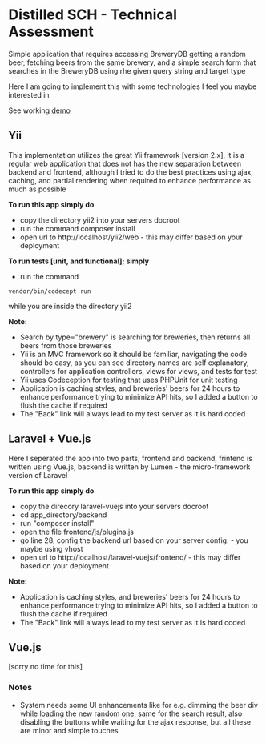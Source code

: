 # Distilled SCH - Technical Assessment
Simple application that requires accessing BreweryDB getting a random beer, fetching beers from the same brewery, and a simple search form that searches in the BreweryDB using rhe given query string and target type

Here I am going to implement this with some technologies I feel you maybe interested in

See working [demo](http://daft.nefya.com/)

## Yii
This implementation utilizes the great Yii framework [version 2.x], it is a regular web application that does not has the new separation between backend and frontend, although I tried to do the best practices using ajax, caching, and partial rendering when required to enhance performance as much as possible

**To run this app simply do**
* copy the directory yii2 into your servers docroot
* run the command composer install
* open url to http://localhost/yii2/web - this may differ based on your deployment

**To run tests [unit, and functional]; simply**
* run the command
```
vendor/bin/codecept run
```
while you are inside the directory yii2

**Note:**
* Search by type="brewery" is searching for breweries, then returns all beers from those breweries
* Yii is an MVC framework so it should be familiar, navigating the code should be easy, as you can see directory names are self explanatory, controllers for application controllers, views for views, and tests for test  
* Yii uses Codeception for testing that uses PHPUnit for unit testing
* Application is caching styles, and breweries' beers for 24 hours to enhance performance trying to minimize API hits, so I added a button to flush the cache if required
* The "Back" link will always lead to my test server as it is hard coded 

## Laravel + Vue.js
Here I seperated the app into two parts; frontend and backend, frintend is written using Vue.js, backend is written by Lumen - the micro-framework version of Laravel

**To run this app simply do**
* copy the direcory laravel-vuejs into your servers docroot
* cd app_directory/backend
* run "composer install"
* open the file frontend/js/plugins.js
* go line 28, config the backend url based on your server config. - you maybe using vhost
* open url to http://localhost/laravel-vuejs/frontend/ - this may differ based on your deployment

**Note:**
* Application is caching styles, and breweries' beers for 24 hours to enhance performance trying to minimize API hits, so I added a button to flush the cache if required
* The "Back" link will always lead to my test server as it is hard coded

## Vue.js
[sorry no time for this]

### Notes
* System needs some UI enhancements like for e.g. dimming the beer div while loading the new random one, same for the search result, also disabling the buttons while waiting for the ajax response, but all these are minor and simple touches
